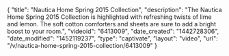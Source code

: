 {
    "title": "Nautica Home Spring 2015 Collection",
    "description": "The Nautica Home Spring 2015 Collection is highlighted with refreshing twists of lime and lemon. The soft cotton comforters and sheets are sure to add a bright boost to your room.",
    "videoid": "6413009",
    "date_created": "1442728306",
    "date_modified": "1452119237",
    "type": "captivate",
    "layout": "video",
    "url": "\/v\/nautica-home-spring-2015-collection\/6413009"
}